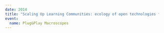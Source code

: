 ```yaml
---
date: 2014
title: "Scaling Up Learning Communities: ecology of open technologies for analytics and collective intelligence"
event:
  name: Plug&Play Macroscopes
---
```

